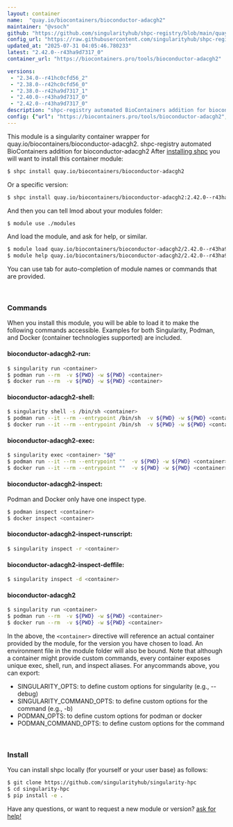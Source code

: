 ```yaml
---
layout: container
name:  "quay.io/biocontainers/bioconductor-adacgh2"
maintainer: "@vsoch"
github: "https://github.com/singularityhub/shpc-registry/blob/main/quay.io/biocontainers/bioconductor-adacgh2/container.yaml"
config_url: "https://raw.githubusercontent.com/singularityhub/shpc-registry/main/quay.io/biocontainers/bioconductor-adacgh2/container.yaml"
updated_at: "2025-07-31 04:05:46.780233"
latest: "2.42.0--r43ha9d7317_0"
container_url: "https://biocontainers.pro/tools/bioconductor-adacgh2"

versions:
 - "2.34.0--r41hc0cfd56_2"
 - "2.38.0--r42hc0cfd56_0"
 - "2.38.0--r42ha9d7317_1"
 - "2.40.0--r43ha9d7317_0"
 - "2.42.0--r43ha9d7317_0"
description: "shpc-registry automated BioContainers addition for bioconductor-adacgh2"
config: {"url": "https://biocontainers.pro/tools/bioconductor-adacgh2", "maintainer": "@vsoch", "description": "shpc-registry automated BioContainers addition for bioconductor-adacgh2", "latest": {"2.42.0--r43ha9d7317_0": "sha256:692cd27db0aedbea84a4a9678bf21b0501870dbf76bd8bf7457be7aeedcfc127"}, "tags": {"2.34.0--r41hc0cfd56_2": "sha256:367178eca470c1bcafbb75d7b03d7c22f2a5b8c07bb460aaa331c810af0891b3", "2.38.0--r42hc0cfd56_0": "sha256:7181554c55aa84f2829ace72cfe856596d2d1aa07e4f0e27737780eb910ae7cd", "2.38.0--r42ha9d7317_1": "sha256:0337828aa34ba6a65ea9c365907449a9b60714a4155d616ff0e6cc0d2b1e4b51", "2.40.0--r43ha9d7317_0": "sha256:4360cd47e3db2e712ae02903d0be1e09562d210017f1ae2085acf2074ca85c3a", "2.42.0--r43ha9d7317_0": "sha256:692cd27db0aedbea84a4a9678bf21b0501870dbf76bd8bf7457be7aeedcfc127"}, "docker": "quay.io/biocontainers/bioconductor-adacgh2"}
---
```


This module is a singularity container wrapper for quay.io/biocontainers/bioconductor-adacgh2.
shpc-registry automated BioContainers addition for bioconductor-adacgh2
After [installing shpc](#install) you will want to install this container module:


```bash
$ shpc install quay.io/biocontainers/bioconductor-adacgh2
```

Or a specific version:

```bash
$ shpc install quay.io/biocontainers/bioconductor-adacgh2:2.42.0--r43ha9d7317_0
```

And then you can tell lmod about your modules folder:

```bash
$ module use ./modules
```

And load the module, and ask for help, or similar.

```bash
$ module load quay.io/biocontainers/bioconductor-adacgh2/2.42.0--r43ha9d7317_0
$ module help quay.io/biocontainers/bioconductor-adacgh2/2.42.0--r43ha9d7317_0
```

You can use tab for auto-completion of module names or commands that are provided.

<br>

### Commands

When you install this module, you will be able to load it to make the following commands accessible.
Examples for both Singularity, Podman, and Docker (container technologies supported) are included.

#### bioconductor-adacgh2-run:

```bash
$ singularity run <container>
$ podman run --rm  -v ${PWD} -w ${PWD} <container>
$ docker run --rm  -v ${PWD} -w ${PWD} <container>
```

#### bioconductor-adacgh2-shell:

```bash
$ singularity shell -s /bin/sh <container>
$ podman run --it --rm --entrypoint /bin/sh  -v ${PWD} -w ${PWD} <container>
$ docker run --it --rm --entrypoint /bin/sh  -v ${PWD} -w ${PWD} <container>
```

#### bioconductor-adacgh2-exec:

```bash
$ singularity exec <container> "$@"
$ podman run --it --rm --entrypoint ""  -v ${PWD} -w ${PWD} <container> "$@"
$ docker run --it --rm --entrypoint ""  -v ${PWD} -w ${PWD} <container> "$@"
```

#### bioconductor-adacgh2-inspect:

Podman and Docker only have one inspect type.

```bash
$ podman inspect <container>
$ docker inspect <container>
```

#### bioconductor-adacgh2-inspect-runscript:

```bash
$ singularity inspect -r <container>
```

#### bioconductor-adacgh2-inspect-deffile:

```bash
$ singularity inspect -d <container>
```



#### bioconductor-adacgh2

```bash
$ singularity run <container>
$ podman run --rm  -v ${PWD} -w ${PWD} <container>
$ docker run --rm  -v ${PWD} -w ${PWD} <container>
```


In the above, the `<container>` directive will reference an actual container provided
by the module, for the version you have chosen to load. An environment file in the
module folder will also be bound. Note that although a container
might provide custom commands, every container exposes unique exec, shell, run, and
inspect aliases. For anycommands above, you can export:

 - SINGULARITY_OPTS: to define custom options for singularity (e.g., --debug)
 - SINGULARITY_COMMAND_OPTS: to define custom options for the command (e.g., -b)
 - PODMAN_OPTS: to define custom options for podman or docker
 - PODMAN_COMMAND_OPTS: to define custom options for the command

<br>

### Install

You can install shpc locally (for yourself or your user base) as follows:

```bash
$ git clone https://github.com/singularityhub/singularity-hpc
$ cd singularity-hpc
$ pip install -e .
```

Have any questions, or want to request a new module or version? [ask for help!](https://github.com/singularityhub/singularity-hpc/issues)